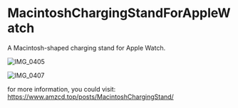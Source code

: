 # MacintoshChargingStandForAppleWatch
A Macintosh-shaped charging stand for Apple Watch.

![IMG_0405](https://github.com/diyanqi/MacintoshChargingStandForAppleWatch/assets/60802943/8e8093ba-84a5-4108-8e66-8f001ceda2d0)

![IMG_0407](https://github.com/diyanqi/MacintoshChargingStandForAppleWatch/assets/60802943/15c17d22-eebc-4d66-9969-15c2491bc5ee)

for more information, you could visit: https://www.amzcd.top/posts/MacintoshChargingStand/
